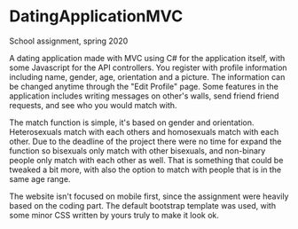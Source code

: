 # DatingApplicationMVC

School assignment, spring 2020

A dating application made with MVC using C# for the application itself, with some Javascript for the API controllers. You register with profile information including name, gender, age, orientation and a picture. The information can be changed anytime through the "Edit Profile" page. Some features in the application includes writing messages on other's walls, send friend friend requests, and see who you would match with.

The match function is simple, it's based on gender and orientation. Heterosexuals match with each others and homosexuals match with each other. Due to the deadline of the project there were no time for expand the function so bisexuals only match with other bisexuals, and non-binary people only match with each other as well. That is something that could be tweaked a bit more, with also the option to match with people that is in the same age range.

The website isn't focused on mobile first, since the assignment were heavily based on the coding part. The default bootstrap template was used, with some minor CSS written by yours truly to make it look ok.
